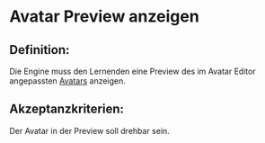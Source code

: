 # Avatar Preview anzeigen


## Definition:

Die Engine muss den Lernenden eine Preview des im Avatar Editor angepassten [Avatars](Avatar-GE.md) anzeigen.


## Akzeptanzkriterien:

Der Avatar in der Preview soll drehbar sein.


